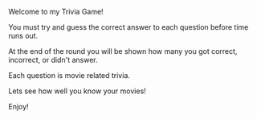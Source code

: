 Welcome to my Trivia Game! 

You must try and guess the correct answer to each question before time runs out. 

At the end of the round you will be shown how many you got correct, incorrect, or didn't answer. 

Each question is movie related trivia. 

Lets see how well you know your movies! 

Enjoy! 